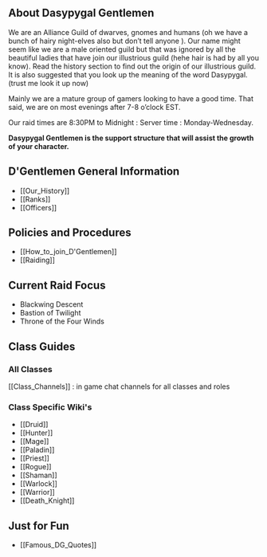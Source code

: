 ##  About Dasypygal Gentlemen 

We are an Alliance Guild of dwarves, gnomes and humans (oh we have a bunch of hairy night-elves also but don’t tell anyone  ). Our name might seem like we are a male oriented guild but that was ignored by all the beautiful ladies that have join our illustrious guild (hehe hair is had by all you know). Read the history section to find out the origin of our illustrious guild. It is also suggested that you look up the meaning of the word Dasypygal. (trust me look it up now)

Mainly we are a mature group of gamers looking to have a good time. That said, we are on most evenings after 7-8 o’clock EST. 

Our raid times are 8:30PM to Midnight : Server time : Monday-Wednesday. 

__Dasypygal Gentlemen is the support structure that will assist the growth of your character.__

## D'Gentlemen General Information

* [[Our_History]]
* [[Ranks]]
* [[Officers]]

## Policies and Procedures

* [[How_to_join_D'Gentlemen]]
* [[Raiding]]

## Current Raid Focus

* Blackwing Descent
* Bastion of Twilight
* Throne of the Four Winds

##  Class Guides 

### All Classes

[[Class_Channels]] : in game chat channels for all classes and roles


### Class Specific Wiki's

* [[Druid]]
* [[Hunter]]
* [[Mage]]
* [[Paladin]]
* [[Priest]]
* [[Rogue]]
* [[Shaman]]
* [[Warlock]]
* [[Warrior]]
* [[Death_Knight]]

## Just for Fun

* [[Famous_DG_Quotes]]

